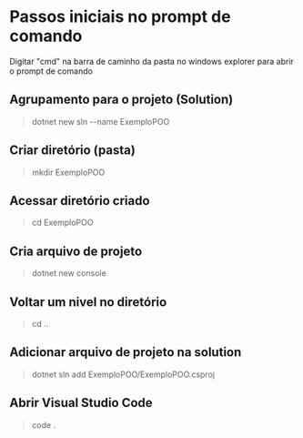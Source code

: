 # Passos iniciais no prompt de comando

Digitar "cmd" na barra de caminho da pasta no windows explorer para abrir o prompt de comando

## Agrupamento para o projeto (Solution)

> dotnet new sln --name ExemploPOO

## Criar diretório (pasta)

> mkdir ExemploPOO

## Acessar diretório criado

> cd ExemploPOO

## Cria arquivo de projeto
> dotnet new console

## Voltar um nivel no diretório
> cd ..

## Adicionar arquivo de projeto na solution
> dotnet sln add ExemploPOO/ExemploPOO.csproj

## Abrir Visual Studio Code
> code .
